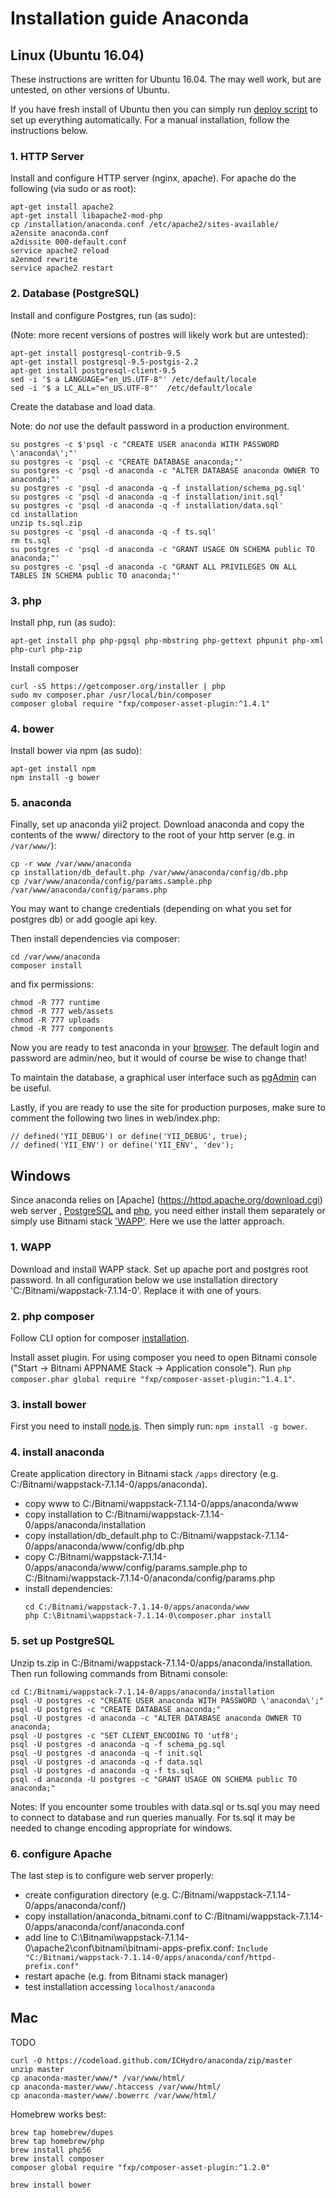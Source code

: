 # Installation guide Anaconda

## Linux (Ubuntu 16.04)

These instructions are written for Ubuntu 16.04. The may well work, but are untested, on other versions of Ubuntu.

If you have fresh install of Ubuntu then you can simply run [deploy script](deploy_on_clean_vm.sh) 
to set up everything automatically. For a manual installation, follow the instructions below.

### 1. HTTP Server

Install and configure HTTP server (nginx, apache). For apache do the following (via sudo or as root):

```
apt-get install apache2
apt-get install libapache2-mod-php
cp /installation/anaconda.conf /etc/apache2/sites-available/
a2ensite anaconda.conf
a2dissite 000-default.conf
service apache2 reload
a2enmod rewrite
service apache2 restart
```

### 2. Database (PostgreSQL)

Install and configure Postgres, run (as sudo):

(Note: more recent versions of postres will likely work but are untested):

```
apt-get install postgresql-contrib-9.5
apt-get install postgresql-9.5-postgis-2.2
apt-get install postgresql-client-9.5
sed -i '$ a LANGUAGE="en_US.UTF-8"' /etc/default/locale
sed -i '$ a LC_ALL="en_US.UTF-8"'  /etc/default/locale
```

Create the database and load data. 

Note: do *not* use the default password in a production environment.

```
su postgres -c $'psql -c "CREATE USER anaconda WITH PASSWORD \'anaconda\';"'
su postgres -c 'psql -c "CREATE DATABASE anaconda;"'
su postgres -c 'psql -d anaconda -c "ALTER DATABASE anaconda OWNER TO anaconda;"'
su postgres -c 'psql -d anaconda -q -f installation/schema_pg.sql'
su postgres -c 'psql -d anaconda -q -f installation/init.sql'
su postgres -c 'psql -d anaconda -q -f installation/data.sql'
cd installation
unzip ts.sql.zip
su postgres -c 'psql -d anaconda -q -f ts.sql'
rm ts.sql
su postgres -c 'psql -d anaconda -c "GRANT USAGE ON SCHEMA public TO anaconda;"'
su postgres -c 'psql -d anaconda -c "GRANT ALL PRIVILEGES ON ALL TABLES IN SCHEMA public TO anaconda;"'
```

### 3. php

Install php, run (as sudo):
```
apt-get install php php-pgsql php-mbstring php-gettext phpunit php-xml php-curl php-zip
```
Install composer
```    
curl -sS https://getcomposer.org/installer | php
sudo mv composer.phar /usr/local/bin/composer
composer global require "fxp/composer-asset-plugin:^1.4.1"
```

### 4. bower

Install bower via npm (as sudo):
```
apt-get install npm
npm install -g bower
```

### 5. anaconda

Finally, set up anaconda yii2 project. Download anaconda and copy the contents of the www/ directory to the root 
of your http server (e.g. in `/var/www/`):
```
cp -r www /var/www/anaconda
cp installation/db_default.php /var/www/anaconda/config/db.php
cp /var/www/anaconda/config/params.sample.php /var/www/anaconda/config/params.php
```
You may want to change credentials (depending on what you set for postgres db) or add google api key. 

Then install dependencies via composer:
```
cd /var/www/anaconda
composer install
```
and fix permissions:
```
chmod -R 777 runtime
chmod -R 777 web/assets
chmod -R 777 uploads
chmod -R 777 components
```

Now you are ready to test anaconda in your [browser](http://localhost/). 
The default login and password are admin/neo, 
but it would of course be wise to change that!

To maintain the database, a graphical user interface such as 
[pgAdmin](https://www.pgadmin.org/) can be useful.

Lastly, if you are ready to use the site for production purposes, 
make sure to comment the following two lines in web/index.php:
```
// defined('YII_DEBUG') or define('YII_DEBUG', true);
// defined('YII_ENV') or define('YII_ENV', 'dev');
``` 

## Windows

Since anaconda relies on [Apache] (https://httpd.apache.org/download.cgi) web server ,
[PostgreSQL](https://www.postgresql.org/download/windows/) and [php](http://windows.php.net/download/), 
you need either install them separately or simply use Bitnami stack ['WAPP'](https://bitnami.com/stack/wapp/installer ).
Here we use the latter approach. 

### 1. WAPP 

Download and install WAPP stack. Set up apache port and postgres root password. 
In all configuration below we use installation directory 'C:/Bitnami/wappstack-7.1.14-0'. 
Replace it with one of yours. 

### 2. php composer
 
Follow CLI option for composer [installation](https://getcomposer.org/download/).

Install asset plugin. For using composer you need to open Bitnami console ("Start -> Bitnami APPNAME Stack -> Application console").
Run `php composer.phar global require "fxp/composer-asset-plugin:^1.4.1"`.

### 3. install bower

First you need to install [node.js](https://nodejs.org/en/). Then simply run:
```npm install -g bower```.

### 4. install anaconda

Create application directory in Bitnami stack `/apps` directory (e.g. C:/Bitnami/wappstack-7.1.14-0/apps/anaconda).

- copy www to C:/Bitnami/wappstack-7.1.14-0/apps/anaconda/www
- copy installation to C:/Bitnami/wappstack-7.1.14-0/apps/anaconda/installation
- copy installation/db_default.php to C:/Bitnami/wappstack-7.1.14-0/apps/anaconda/www/config/db.php
- copy C:/Bitnami/wappstack-7.1.14-0/apps/anaconda/www/config/params.sample.php to C:/Bitnami/wappstack-7.1.14-0/anaconda/config/params.php
- install dependencies:
    ```
    cd C:/Bitnami/wappstack-7.1.14-0/apps/anaconda/www
    php C:\Bitnami\wappstack-7.1.14-0\composer.phar install
    ```

### 5. set up PostgreSQL 

Unzip ts.zip in C:/Bitnami/wappstack-7.1.14-0/apps/anaconda/installation. 
Then run following commands from Bitnami console:
```
cd C:/Bitnami/wappstack-7.1.14-0/apps/anaconda/installation
psql -U postgres -c "CREATE USER anaconda WITH PASSWORD \'anaconda\';"
psql -U postgres -c "CREATE DATABASE anaconda;"
psql -U postgres -d anaconda -c "ALTER DATABASE anaconda OWNER TO anaconda;
psql -U postgres -c "SET CLIENT_ENCODING TO 'utf8';
psql -U postgres -d anaconda -q -f schema_pg.sql
psql -U postgres -d anaconda -q -f init.sql
psql -U postgres -d anaconda -q -f data.sql
psql -U postgres -d anaconda -q -f ts.sql
psql -d anaconda -U postgres -c "GRANT USAGE ON SCHEMA public TO anaconda;"
```

Notes: If you encounter some troubles with data.sql or ts.sql you may need to connect to database and run queries manually.
For ts.sql it may be needed to change encoding appropriate for windows. 

### 6. configure Apache

The last step is to configure web server properly:
- create configuration directory (e.g. C:/Bitnami/wappstack-7.1.14-0/apps/anaconda/conf/)
- copy installation/anaconda_bitnami.conf to C:/Bitnami/wappstack-7.1.14-0/apps/anaconda/conf/anaconda.conf
- add line to C:\Bitnami\wappstack-7.1.14-0\apache2\conf\bitnami\bitnami-apps-prefix.conf: 
    `Include "C:/Bitnami/wappstack-7.1.14-0/apps/anaconda/conf/httpd-prefix.conf"`
- restart apache (e.g. from Bitnami stack manager)
- test installation accessing `localhost/anaconda`

## Mac
TODO

```
curl -O https://codeload.github.com/ICHydro/anaconda/zip/master 
unzip master
cp anaconda-master/www/* /var/www/html/
cp anaconda-master/www/.htaccess /var/www/html/
cp anaconda-master/www/.bowerrc /var/www/html/
```

Homebrew works best:

```
brew tap homebrew/dupes
brew tap homebrew/php
brew install php56
brew install composer
composer global require "fxp/composer-asset-plugin:^1.2.0"
```

```
brew install bower
```
